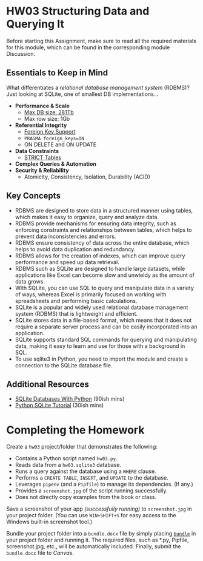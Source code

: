 # HW03 Structuring Data and Querying It

Before starting this Assignment, make sure to read all the required materials for this module, which can be found in the corresponding module Discussion.

## Essentials to Keep in Mind

What differentiates a _relational database management system_ (RDBMS)? Just looking at SQLite, one of smallest DB implementations...

- **Performance & Scale**
  - [Max DB size: 281Tb](https://www.sqlite.org/limits.html)
  - Max row size: 1Gb
- **Referential Integrity**
  - [Foreign Key Support](https://www.sqlite.org/foreignkeys.html)
  - `PRAGMA foreign_keys=ON`
  - ON DELETE and ON UPDATE
- **Data Constraints**
  - [STRICT Tables](https://sqlite.org/stricttables.html)
- **Complex Queries & Automation**
- **Security & Reliability**
  - Atomicity, Consistency, Isolation, Durability (ACID)

## Key Concepts

- RDBMS are designed to store data in a structured manner using tables, which makes it easy to organize, query and analyze data.
- RDBMS provide mechanisms for ensuring data integrity, such as enforcing constraints and relationships between tables, which helps to prevent data inconsistencies and errors.
- RDBMS ensure consistency of data across the entire database, which helps to avoid data duplication and redundancy.
- RDBMS allows for the creation of indexes, which can improve query performance and speed up data retrieval.
- RDBMS such as SQLite are designed to handle large datasets, while applications like Excel can become slow and unwieldy as the amount of data grows.
- With SQLite, you can use SQL to query and manipulate data in a variety of ways, whereas Excel is primarily focused on working with spreadsheets and performing basic calculations.
- SQLite is a popular and widely used relational database management system (RDBMS) that is lightweight and efficient.
- SQLite stores data in a file-based format, which means that it does not require a separate server process and can be easily incorporated into an application.
- SQLite supports standard SQL commands for querying and manipulating data, making it easy to learn and use for those with a background in SQL.
- To use sqlite3 in Python, you need to import the module and create a connection to the SQLite database file.

## Additional Resources

- [SQLite Databases With Python](https://www.youtube.com/watch?v=byHcYRpMgI4) (90ish mins)
- [Python SQLite Tutorial](https://www.youtube.com/watch?v=pd-0G0MigUA) (30ish mins)

# Completing the Homework

Create a `hw03` project/folder that demonstrates the following:

- Contains a Python script named `hw03.py`.
- Reads data from a `hw03.sqlite3` database.
- Runs a query against the database using a `WHERE` clause.
- Performs a `CREATE TABLE`, `INSERT`, and `UPDATE` to the database.
- Leverages `pipenv` (and a `Pipfile`) to manage its dependencies. (If any.)
- Provides a `screenshot.jpg` of the script running successfully.
- Does not directly copy examples from the book or class.

Save a screenshot of your app _(successfully running)_ to `screenshot.jpg` in your project folder. (You can use `WIN+SHIFT+S` for easy access to the Windows built-in screenshot tool.)

Bundle your project folder into a `bundle.docx` file by simply placing [`bundle`](https://github.com/seansbox/pybundler/raw/main/bundle.exe) in your project folder and running it. The required files, such as \*.py, Pipfile, screenshot.jpg, etc., will be automatically included. Finally, submit the `bundle.docx` file to _Canvas_.
